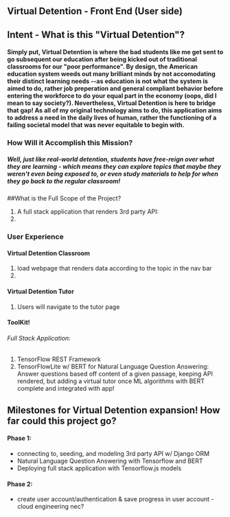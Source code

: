 ## Virtual Detention - Front End (User side)

## Intent - What is this "Virtual Detention"?
#### Simply put, Virtual Detention is where the bad students like me get sent to go subsequent our education after being kicked out of traditional classrooms for our "poor performance". By design, the American education system weeds out many brilliant minds by not accomodating their distinct learning needs --as education is not what the system is aimed to do, rather job preperation and general compliant behavior before entering the workforce to do your equal part in the economy (oops, did I mean to say society?). Nevertheless, Virtual Detention is here to bridge that gap! As all of my original technology aims to do, this application aims to address a need in the daily lives of human, rather the functioning of a failing societal model that was never equitable to begin with.

### How Will it Accomplish this Mission?
##### Well, just like real-world detention, students have free-reign over what they are learning - which means they can explore topics that maybe they weren't even being exposed to, or even study materials to help for when they go back to the regular classroom!

##What is the Full Scope of the Project?
1. A full stack application that renders 3rd party API:
2.

### User Experience
#### Virtual Detention Classroom
1. load webpage that renders data according to the topic in the nav bar
2. 
#### Virtual Detention Tutor
1. Users will navigate to the tutor page

#### ToolKit!
###### Full Stack Application:
1. TensorFlow REST Framework
2. TensorFlowLite w/ BERT for Natural Language Question Answering: Answer questions based off content of a given passage, keeping API rendered, but adding a virtual tutor once ML algorithms with BERT complete and integrated with app!

## Milestones for Virtual Detention expansion! How far could this project go?
#### Phase 1:
* connecting to, seeding, and modeling 3rd party API w/ Django ORM
* Natural Language Question Answering with Tensorflow and BERT
* Deploying full stack application with Tensorflow.js models

#### Phase 2:
* create user account/authentication & save progress in user account - cloud engineering nec?
